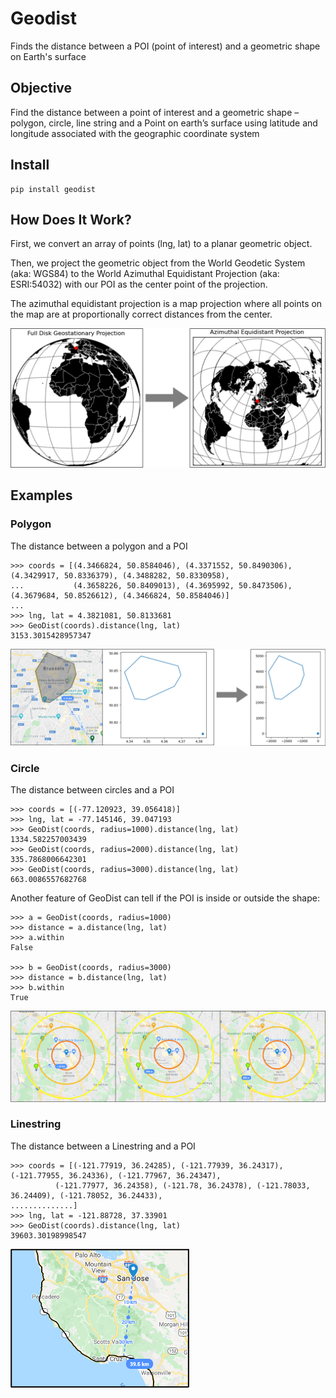 # Geodist
Finds the distance between a POI (point of interest) and a geometric shape on Earth's surface

## Objective
Find the distance between a point of interest and a geometric shape – polygon, circle, line string and a Point on earth’s surface using latitude and longitude associated with the geographic coordinate system


## Install
```
pip install geodist
```
## How Does It Work?
First, we convert an array of points (lng, lat) to a planar geometric object.

Then, we project the geometric object from the World Geodetic System (aka: WGS84) to the World Azimuthal Equidistant Projection (aka: ESRI:54032) with our POI as the center point of the projection.

The azimuthal equidistant projection is a map projection where all points on the map are at proportionally correct distances from the center.

![HowDoesItWork](docs/images/objective.png)

## Examples

### Polygon

The distance between a polygon and a POI
```
>>> coords = [(4.3466824, 50.8584046), (4.3371552, 50.8490306), (4.3429917, 50.8336379), (4.3488282, 50.8330958),
...           (4.3658226, 50.8409013), (4.3695992, 50.8473506), (4.3679684, 50.8526612), (4.3466824, 50.8584046)]
... 
>>> lng, lat = 4.3821081, 50.8133681
>>> GeoDist(coords).distance(lng, lat)
3153.3015428957347
```

![Polygon](docs/images/polygon_example.png)

### Circle
The distance between circles and a POI
```
>>> coords = [(-77.120923, 39.056418)]
>>> lng, lat = -77.145146, 39.047193
>>> GeoDist(coords, radius=1000).distance(lng, lat)
1334.582257003439
>>> GeoDist(coords, radius=2000).distance(lng, lat)
335.7868006642301
>>> GeoDist(coords, radius=3000).distance(lng, lat)
663.0086557682768
```

Another feature of GeoDist can tell if the POI is inside or outside the shape:
```
>>> a = GeoDist(coords, radius=1000)
>>> distance = a.distance(lng, lat)
>>> a.within
False

>>> b = GeoDist(coords, radius=3000)
>>> distance = b.distance(lng, lat)
>>> b.within
True
```

![Circle](docs/images/circle_example.png)

### Linestring
The distance between a Linestring and a POI
```
>>> coords = [(-121.77919, 36.24285), (-121.77939, 36.24317), (-121.77955, 36.24336), (-121.77967, 36.24347),
          (-121.77977, 36.24358), (-121.78, 36.24378), (-121.78033, 36.24409), (-121.78052, 36.24433),
..............]
>>> lng, lat = -121.88728, 37.33901
>>> GeoDist(coords).distance(lng, lat)
39603.30198998547
```

![Linestring](docs/images/linestring_example.png)
